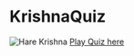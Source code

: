# KrishnaQuiz
![Hare Krishna](https://i.pinimg.com/originals/1e/d6/3a/1ed63a2e21f6f8d5b5c904b617b6a3a3.jpg)
[Play Quiz here](sapkotagaurav.github.io/KrishnaQuiz/index.html)
